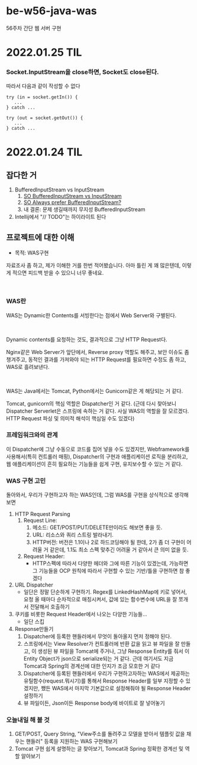 # be-w56-java-was
56주차 간단 웹 서버 구현

# 2022.01.25 TIL
### Socket.InputStream을 close하면, Socket도 close된다.
따라서 다음과 같이 작성할 수 없다
```
try (in = socket.getIn()) {
   ...
} catch ...

try (out = socket.getOut()) {
   ...
} catch ...
```

### 
   


# 2022.01.24 TIL
## 잡다한 거
1. BufferedInputStream vs InputStream
   1. [SO BufferedInputStream vs InputStream](https://stackoverflow.com/questions/9805192/the-difference-of-inputstream-datainputstream-and-bufferedinputstream-in#:~:text=DataInputStream%20is%20a%20kind%20of,reduces%20disk%20or%20network%20access.)
   2. [SO Always prefer BufferedInputStream?](https://stackoverflow.com/questions/2964044/should-i-always-wrap-an-inputstream-as-bufferedinputstream)
   3. 내 결론: 문제 생길때까지 무지성 BufferedInputStream
2. Intellij에서 "// TODO"는 하이라이트 된다

## 프로젝트에 대한 이해

- 목적: WAS구현

자료조사 좀 하고, 제가 이해한 거를 한번 적어봤습니다.
아마 틀린 게 꽤 많은텐데, 이렇게 적으면 피드백 받을 수 있으니 너무 좋네요.

<br>

### WAS란
WAS는 Dynamic한 Contents를 서빙한다는 점에서 Web Server와 구별된다.

<br>

Dynamic contents를 요청하는 것도, 결과적으로 그냥 HTTP Request다.

Nginx같은 Web Server가 앞단에서, Reverse proxy 역할도 해주고, 보안 이슈도 좀 챙겨주고, 동적인 결과를 가져와야 되는 HTTP Request를 필요하면 수정도 좀 하고, WAS로 흘려보낸다.

<br>

WAS는 Java에서는 Tomcat, Python에서는 Gunicorn같은 게 해당되는 거 같다.

Tomcat, gunicorn의 핵심 역할은 Dispatcher인 거 같다.
(근데 다시 찾아보니 Dispatcher Serverlet은 스프링에 속하는 거 같다. 사실 WAS의 역할을 잘 모르겠다. HTTP Request 파싱 및 의미적 해석이 핵심일 수도 있겠다)

### 프레임워크와의 관계
이 Dispatcher에 그냥 수동으로 코드를 집어 넣을 수도 있겠지만,
Webframework를 사용해서(특히 컨트롤러 매핑), Dispatcher의 구현과 애플리케이션 로직을 분리하고,
웹 애플리케이션이 흔히 필요하는 기능들을 쉽게 구현, 유지보수할 수 있는 거 같다.

### WAS 구현 고민
돌아와서, 우리가 구현하고자 하는 WAS인데,
그럼 WAS를 구현을 상식적으로 생각해보면
1. HTTP Request Parsing
   1. Request Line:
      1. 메소드: GET/POST/PUT/DELETE만이라도 해보면 좋을 듯.
      2. URL: 리소스와 쿼리 스트링 발라내기.   
      3. HTTP버전: 버전은 1.1이나 2로 하드코딩해야 될 한데, 2가 좀 더 구현이 어려울 거 같은데, 1.1도 최소 스펙 맞추긴 어려울 거 같아서 큰 의미 없을 듯.
   2. Request Header:
      - HTTP스펙에 따라서 다양한 헤더와 그에 따른 기능이 있겠는데, 가능하면 그 기능들을 OCP 원칙에 따라서 구현할 수 있는 기반/틀을 구현하면 참 좋겠다
2. URL Dispatcher
   - 일단은 정말 단순하게 구현하기. Regex를 LinkedHashMap에 키로 넣어서, 요청 올 때마다 순차적으로 매칭시켜서, 값에 있는 함수변수에 URL을 잘 쪼개서 전달해서 호출하기
3. 쿠키를 비롯한 Request Header에서 나오는 다양한 기능들...
   - 일단 스킵
4. Response만들기
   1. Dispatcher에 등록한 핸들러에서 무엇이 돌아올지 먼저 정해야 된다.
   2. 스프링에서는 View Resolver가 컨트롤러에 반환 값을 읽고 뷰 파일을 잘 만들고, 이 생성된 뷰 파일을 Tomcat에 주거나, 그냥 Response Entity를 줘서
      이 Entity Object가 json으로 serialize되는 거 같다. 근데 여기서도 지금 Tomcat과 Spring의 경계선에 대한 인지가 조금 모호한 거 같다
   3. Dispatcher에 등록된 핸들러에서 우리가 구현하고자하는 WAS에서 제공하는 유틸함수(request.뭐시기)를 통해서 Response Header를 일부 지정할 수 있겠지만, 
      쨌든 WAS에서 마지막 기본값으로 설정해줘야 될 Response Header설정하기
   4. 뷰 파일이든, Json이든 Response body에 바이트로 잘 넣어놓기

### 오늘내일 해 볼 것
1. GET/POST, Query String, "View주소를 돌려주고 모델을 받아서 템플릿 값을 채우는 핸들러" 등록을 지원하는 WAS 구현해보기
2. Tomcat 구현 쉽게 설명하는 글 찾아보기, Tomcat과 Spring 정확한 경계선 및 역할 알아보기 
